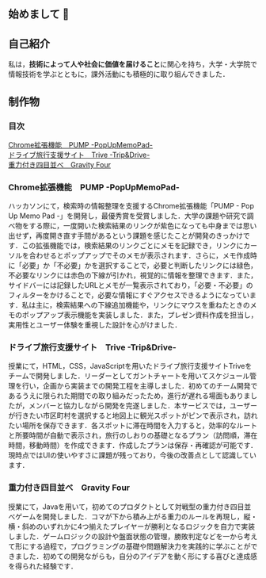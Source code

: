 ## 始めまして 👋

<!--
**hiroto333/hiroto333** is a ✨ _special_ ✨ repository because its `README.md` (this file) appears on your GitHub profile.

Here are some ideas to get you started:

- 🔭 I’m currently working on ...
- 🌱 I’m currently learning ...
- 👯 I’m looking to collaborate on ...
- 🤔 I’m looking for help with ...
- 💬 Ask me about ...
- 📫 How to reach me: ...
- 😄 Pronouns: ...
- ⚡ Fun fact: ...
-->

## 自己紹介
私は，**技術によって人や社会に価値を届けること**に関心を持ち，大学・大学院で情報技術を学ぶとともに，課外活動にも積極的に取り組んできました．

## 制作物
### 目次
[Chrome拡張機能　PUMP -PopUpMemoPad-](#PUMP)<br>
[ドライブ旅行支援サイト　Trive -Trip&Drive-](#Trive)<br>
[重力付き四目並べ　Gravity Four](#GravityFour)<br>



<a id="PUMP"></a>
### Chrome拡張機能　PUMP -PopUpMemoPad-
ハッカソンにて，検索時の情報整理を支援するChrome拡張機能「PUMP - Pop Up Memo Pad -」を開発し，最優秀賞を受賞しました．大学の課題や研究で調べ物をする際に，一度開いた検索結果のリンクが紫色になっても中身までは思い出せず，再度開き直す手間があるという課題を感じたことが開発のきっかけです．この拡張機能では，検索結果のリンクごとにメモを記録でき，リンクにカーソルを合わせるとポップアップでそのメモが表示されます．さらに，メモ作成時に「必要」か「不必要」かを選択することで，必要と判断したリンクには緑色，不必要なリンクには赤色の下線が引かれ，視覚的に情報を整理できます．また，サイドバーには記録したURLとメモが一覧表示されており，「必要・不必要」のフィルターをかけることで，必要な情報にすぐアクセスできるようになっています．私は主に，検索結果への下線追加機能や，リンクにマウスを重ねたときのメモのポップアップ表示機能を実装しました．また，プレゼン資料作成を担当し，実用性とユーザー体験を重視した設計を心がけました．

<a id="Trive"></a>
### ドライブ旅行支援サイト　Trive -Trip&Drive-
授業にて，HTML，CSS，JavaScriptを用いたドライブ旅行支援サイトTriveをチームで開発しました．リーダーとしてガントチャートを用いてスケジュール管理を行い，企画から実装までの開発工程を主導しました．初めてのチーム開発であるうえに限られた期間での取り組みだったため，進行が遅れる場面もありましたが，メンバーと協力しながら開発を完遂しました．本サービスでは，ユーザーが行きたい市区町村を選択すると地図上に観光スポットがピンで表示され，訪れたい場所を保存できます．各スポットに滞在時間を入力すると，効率的なルートと所要時間が自動で表示され，旅行のしおりの基礎となるプラン（訪問順，滞在時間，移動時間）を作成できます．作成したプランは保存・再確認が可能です．現時点ではUIの使いやすさに課題が残っており，今後の改善点として認識しています．

<a id="GravityFour"></a>
### 重力付き四目並べ　Gravity Four
授業にて，Javaを用いて，初めてのプロダクトとして対戦型の重力付き四目並べゲームを開発しました．コマが下から積み上がる重力のルールを再現し，縦・横・斜めのいずれかに4つ揃えたプレイヤーが勝利となるロジックを自力で実装しました．ゲームロジックの設計や盤面状態の管理，勝敗判定などを一から考えて形にする過程で，プログラミングの基礎や問題解決力を実践的に学ぶことができました．初めての開発ながらも，自分のアイデアを動く形にする喜びと達成感を得られた経験です．


